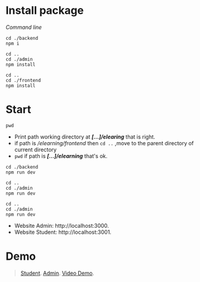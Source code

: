 # Install package
*Command line*
```
cd ./backend 
npm i 
```

```
cd ..
cd ./admin
npm install
```

```
cd ..
cd ./frontend
npm install
```

# Start
`pwd`
- Print path working directory at ***[...]/elearing*** that is right. 
- if path is */elearning/frontend* then `cd ..`  ,move to the parent directory of current directory
- `pwd` if path is ***[...]/elearning*** that's ok.

```
cd ./backend
npm run dev
```

```
cd ..
cd ./admin
npm run dev
```

```
cd ..
cd ./admin
npm run dev
```

- Website Admin: http://localhost:3000.
- Website Student: http://localhost:3001.

# Demo
> [Student](https://fe-elearning.netlify.app).
> [Admin](https://dnt-elearning.netlify.app).
> [Video Demo](https://www.youtube.com/watch?v=1natjaL3IhY).
